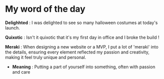 # My word of the day

**Delighhted** : I was delighted to see so many halloween costumes at today's launch.

**Quixotic** : Isn't it quixotic that it's my first day in office and I broke the build !

**Meraki** : When designing a new website or a MVP, I put a lot of 'meraki' into the details, 
ensuring every element reflected my passion and creativity, making it feel truly unique and personal.  
- **Meaning** : Putting a part of yourself into something, often with passion and care
